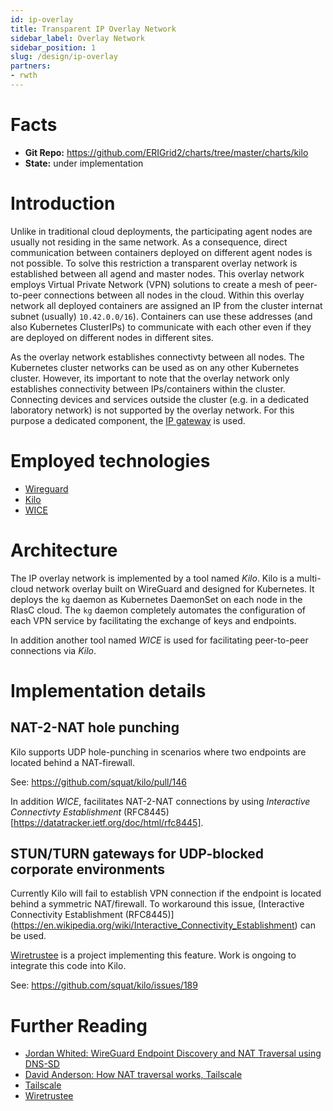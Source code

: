 ```yaml
---
id: ip-overlay
title: Transparent IP Overlay Network
sidebar_label: Overlay Network
sidebar_position: 1
slug: /design/ip-overlay
partners:
- rwth
---
```


# Facts

- **Git Repo:** https://github.com/ERIGrid2/charts/tree/master/charts/kilo
- **State:** under implementation

# Introduction

Unlike in traditional cloud deployments, the participating agent nodes are usually not residing in the same network.
As a consequence, direct communication between containers deployed on different agent nodes is not possible.
To solve this restriction a transparent overlay network is established between all agend and master nodes.
This overlay network employs Virtual Private Network (VPN) solutions to create a mesh of peer-to-peer connections between all nodes in the cloud.
Within this overlay network all deployed containers are assigned an IP from the cluster internat subnet (usually) `10.42.0.0/16`).
Containers can use these addresses (and also Kubernetes ClusterIPs) to communicate with each other even if they are deployed on different nodes in different sites.

As the overlay network establishes connectivty between all nodes.
The Kubernetes cluster networks can be used as on any other Kubernetes cluster.
However, its important to note that the overlay network only establishes connectivity between IPs/containers within the cluster.
Connecting devices and services outside the cluster (e.g. in a dedicated laboratory network) is not supported by the overlay network.
For this purpose a dedicated component, the [IP gateway](ip-gateway.md) is used.

# Employed technologies

- [Wireguard](https://www.wireguard.com/)
- [Kilo](https://github.com/squat/kilo)
- [WICE](https://github.com/ERIGrid2/wice)

# Architecture

The IP overlay network is implemented by a tool named _Kilo_.
Kilo is a multi-cloud network overlay built on WireGuard and designed for Kubernetes.
It deploys the `kg` daemon as Kubernetes DaemonSet on each node in the RIasC cloud.
The `kg` daemon completely automates the configuration of each VPN service by facilitating the exchange of keys and endpoints.

In addition another tool named _WICE_ is used for facilitating peer-to-peer connections via _Kilo_.

# Implementation details

## NAT-2-NAT hole punching

Kilo supports UDP hole-punching in scenarios where two endpoints are located behind a NAT-firewall.

See: https://github.com/squat/kilo/pull/146

In addition _WICE_, facilitates NAT-2-NAT connections by using _Interactive Connectivty Establishment_ (RFC8445)[https://datatracker.ietf.org/doc/html/rfc8445].

## STUN/TURN gateways for UDP-blocked corporate environments

Currently Kilo will fail to establish VPN connection if the endpoint is located behind a symmetric NAT/firewall.
To workaround this issue, (Interactive Connectivity Establishment (RFC8445)](https://en.wikipedia.org/wiki/Interactive_Connectivity_Establishment) can be used.

[Wiretrustee](https://wiretrustee.com/) is a project implementing this feature.
Work is ongoing to integrate this code into Kilo.

See: https://github.com/squat/kilo/issues/189

# Further Reading

- [Jordan Whited: WireGuard Endpoint Discovery and NAT Traversal using DNS-SD](https://www.jordanwhited.com/posts/wireguard-endpoint-discovery-nat-traversal/)
- [David Anderson: How NAT traversal works, Tailscale](https://tailscale.com/blog/how-nat-traversal-works/)
- [Tailscale](https://tailscale.com/)
- [Wiretrustee](https://wiretrustee.com/)
